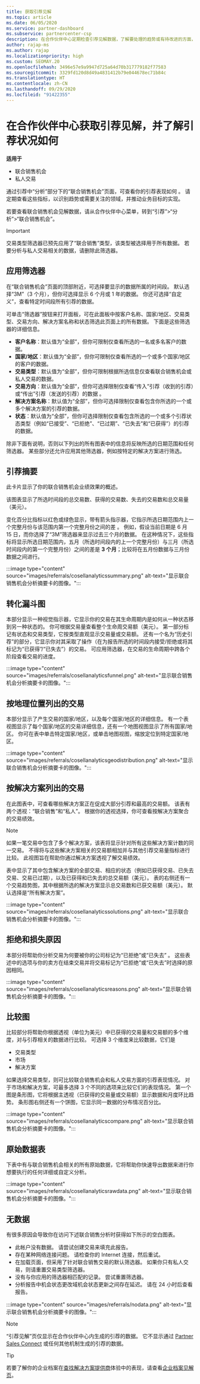 ```yaml
---
title: 获取引荐见解
ms.topic: article
ms.date: 06/05/2020
ms.service: partner-dashboard
ms.subservice: partnercenter-csp
description: 在合作伙伴中心定期检查引荐见解数据，了解要处理的趋势或有待改进的方面，从而帮助你实现业务目标。
author: rajap-ms
ms.author: rajap
ms.localizationpriority: high
ms.custom: SEOMAY.20
ms.openlocfilehash: 3496e57e9a9947d725a64d70b317779182f77583
ms.sourcegitcommit: 3329fd120d8d49a4831412b79e044678ec71b84c
ms.translationtype: HT
ms.contentlocale: zh-CN
ms.lasthandoff: 09/29/2020
ms.locfileid: "91422355"
---
```

# <a name="get-referral-insights-in-partner-center-and-find-out-how-your-referrals-are-doing"></a>在合作伙伴中心获取引荐见解，并了解引荐状况如何

**适用于**

- 联合销售机会
- 私人交易

通过引荐中“分析”部分下的“联合销售机会”页面，可查看你的引荐表现如何 。 请定期查看这些指标，以识别趋势或需要关注的领域，并推动业务目标的实现。

若要查看联合销售机会见解数据，请从合作伙伴中心菜单，转到“引荐”>“分析”>“联合销售机会”。

> [!Important]
> 交易类型筛选器已预先应用了“联合销售”类型，该类型被选择用于所有数据。 若要分析与私人交易相关的数据，请删除此筛选器。

## <a name="apply-filters"></a>应用筛选器

在“联合销售机会”页面的顶部附近，可选择要显示的数据所属的时间段。 默认选择“3M”（3 个月），但你可选择显示 6 个月或 1 年的数据。 你还可选择“自定义”，查看特定时间段所有引荐的数据。

可单击“筛选器”按钮来打开面板，可在此面板中按客户名称、国家/地区、交易类型、交易方向、解决方案名称和状态筛选此页面上的所有数据。 下面是这些筛选器的详细信息。

- **客户名称**：默认值为“全部”，但你可限制仅查看所选的一名或多名客户的数据。
- **国家/地区**：默认值为“全部”，但你可限制仅查看所选的一个或多个国家/地区的客户的数据。
- **交易类型**：默认值为“全部”，但你可限制根据所选信息仅查看联合销售机会或私人交易的数据。
- **交易方向**：默认值为“全部”，但你可选择限制仅查看“传入”引荐（收到的引荐）或“传出”引荐（发送的引荐）的数据  。
- **解决方案名称**：默认值为“全部”，但你可选择限制仅查看包含你所选的一个或多个解决方案的引荐的数据。
- **状态**：默认值为“全部”，但你可选择限制仅查看包含所选的一个或多个引荐状态类型（例如“已接受”、“已拒绝”、“已过期”、“已失去”和“已获得”）的引荐的数据。

除非下面有说明，否则以下列出的所有图表中的信息将反映所选的日期范围和任何筛选器。 某些部分还允许应用其他筛选器，例如按特定的解决方案进行筛选。

## <a name="referrals-summary"></a>引荐摘要

此卡片显示了你的联合销售机会业绩效果的概述。

该图表显示了所选时间段的总交易数、获得的交易数、失去的交易数和总交易量（美元）。

变化百分比指标以红色或绿色显示，带有箭头指示器，它指示所选日期范围内上一个完整月份与该范围内第一个完整月份之间的差 。 例如，假设当前日期是 6 月 15 日，而你选择了“3M”筛选器来显示过去三个月的数据。 在这种情况下，这些指标将显示所选日期范围内，五月（所选时间段内的上一个完整月份）与三月（所选时间段内的第一个完整月份）之间的差是 **3 个月**；比较将在五月份数据与三月份数据之间进行。

:::image type="content" source="images/referrals/cosellanalyticssummary.png" alt-text="显示联合销售机会分析摘要卡的图像。":::

## <a name="conversion-funnel"></a>转化漏斗图

本部分显示一种视觉指示器，它显示你的交易在其生命周期内是如何从一种状态移到另一种状态的。 你可根据交易量查看整个生命周交易额（美元）。 第一部分标记有状态和交易类型，它按类型直观显示交易量或交易额。 还有一个名为“历史引荐”的部分，它显示你对其采取了操作（在为报告所选的时间段内接受/拒绝或将其标记为“已获得”/“已失去”）的交易。 可应用筛选器，在交易的生命周期中跨各个阶段查看交易的进度。

:::image type="content" source="images/referrals/cosellanalyticsfunnel.png" alt-text="显示联合销售机会分析摘要卡的图像。":::

## <a name="deals-by-geography"></a>按地理位置列出的交易

本部分显示了产生交易的国家/地区，以及每个国家/地区的详细信息。 有一个表视图显示了每个国家/地区的交易详细信息，还有一个地图视图显示了所有国家/地区。 你可在表中单击特定国家/地区，或单击地图视图，缩放定位到特定国家/地区。

:::image type="content" source="images/referrals/cosellanalyticsgeodistribution.png" alt-text="显示联合销售机会分析摘要卡的图像。":::

## <a name="deals-by-solutions"></a>按解决方案列出的交易

在此图表中，可查看哪些解决方案正在促成大部分引荐和最高的交易额。 该表有两个透视：“联合销售”和“私人”。
根据你的透视选择，你可查看按解决方案聚合的交易绩效。

> [!NOTE]
> 如果一笔交易中包含了多个解决方案，该表将显示针对所有这些解决方案计数的同一交易。 不得将与这些解决方案相关的交易额相加并与其他引荐交易量指标进行比较。 此视图旨在帮助你通过解决方案透视了解交易绩效。

表中显示了其中包含解决方案的全部交易、相应的状态（例如已获得交易、已失去交易、交易已过期），以及已获得和已失去的总交易额（美元）。 表的右侧还有一个交易趋势图，其中根据所选的解决方案显示总交易数和已获交易额（美元）。 默认选择是“所有解决方案”。

:::image type="content" source="images/referrals/cosellanalyticssolutions.png" alt-text="显示联合销售机会分析摘要卡的图像。":::

## <a name="declined--lost-reasons"></a>拒绝和损失原因

本部分将帮助你分析交易为何要被你的公司标记为“已拒绝”或“已失去” 。 这些表述中的选项与你的卖方在结束交易并将交易标记为“已拒绝”或“已失去”时选择的原因相同。

:::image type="content" source="images/referrals/cosellanalyticsreasons.png" alt-text="显示联合销售机会分析摘要卡的图像。":::

## <a name="comparison-charts"></a>比较图

比较部分将帮助你根据透视（单位为美元）中已获得的交易量和交易额的多个维度，对与引荐相关的数据进行比较。
可选择 3 个维度来比较数据，它们是

- 交易类型
- 市场
- 解决方案

如果选择交易类型，则可比较联合销售机会和私人交易方面的引荐表现情况。 对于市场和解决方案，可最多选择 3 个不同的选项来比较它们的表现情况。 第一个图是条形图，它将根据主透视（已获得的交易量或交易额）显示数据和月度环比趋势。 条形图右侧还有一个饼图，它显示同一数据的分布情况百分比。

:::image type="content" source="images/referrals/cosellanalyticscompare.png" alt-text="显示联合销售机会分析摘要卡的图像。":::

## <a name="raw-data-table"></a>原始数据表

下表中有与联合销售机会相关的所有原始数据，它将帮助你快速导出数据来进行你想要执行的任何详细或自定义分析。

:::image type="content" source="images/referrals/cosellanalyticsrawdata.png" alt-text="显示联合销售机会分析摘要卡的图像。":::

## <a name="no-data"></a>无数据

有很多原因会导致你在访问下述联合销售分析时获得如下所示的空白图表。

- 此帐户没有数据。 请尝试创建交易来填充此报告。
- 存在某种网络连接问题。 请检查你的 Internet 连接，然后重试。
- 在加载页面，但采用了针对联合销售交易的默认筛选器。 如果你只有私人交易，则请重置交易类型筛选器。
- 没有与你应用的筛选器相匹配的记录。 尝试重置筛选器。
- 分析报告中机会状态更改域机会状态更新之间存在延迟。 请在 24 小时后查看报告。

:::image type="content" source="images/referrals/nodata.png" alt-text="显示联合销售机会分析摘要卡的图像。":::

> [!NOTE]
> “引荐见解”页仅显示在合作伙伴中心内生成的引荐的数据。 它不显示通过 [Partner Sales Connect](https://support.microsoft.com/help/3170447/learn-to-use-partner-center-sales-connect) 或任何其他机制生成的引荐的数据。

> [!TIP]
> 若要了解你的企业档案在[查找解决方案提供商](https://www.microsoft.com/solution-providers/home)体验中的表现，请查看[企业档案见解页](analyze-your-marketing-profile.md)。

